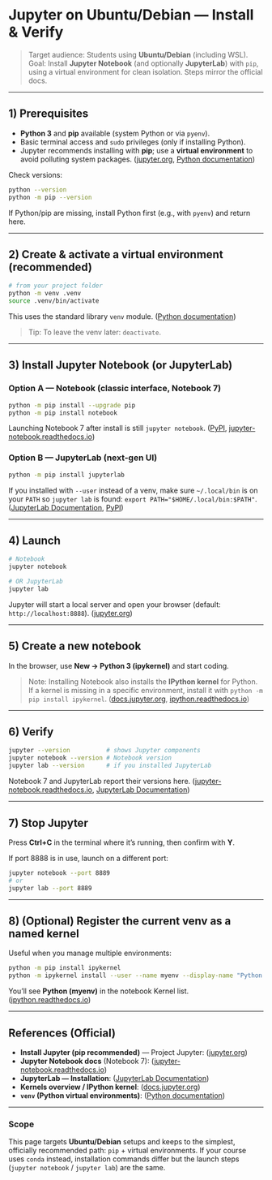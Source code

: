 # Jupyter on Ubuntu/Debian — Install & Verify

> Target audience: Students using **Ubuntu/Debian** (including WSL).
> Goal: Install **Jupyter Notebook** (and optionally **JupyterLab**) with `pip`, using a virtual environment for clean isolation. Steps mirror the official docs.

---

## 1) Prerequisites

* **Python 3** and **pip** available (system Python or via `pyenv`).
* Basic terminal access and `sudo` privileges (only if installing Python).
* Jupyter recommends installing with **pip**; use a **virtual environment** to avoid polluting system packages. ([jupyter.org][1], [Python documentation][2])

Check versions:

```bash
python --version
python -m pip --version
```

If Python/pip are missing, install Python first (e.g., with `pyenv`) and return here.

---

## 2) Create & activate a virtual environment (recommended)

```bash
# from your project folder
python -m venv .venv
source .venv/bin/activate
```

This uses the standard library `venv` module. ([Python documentation][3])

> Tip: To leave the venv later: `deactivate`.

---

## 3) Install Jupyter Notebook (or JupyterLab)

### Option A — Notebook (classic interface, Notebook 7)

```bash
python -m pip install --upgrade pip
python -m pip install notebook
```

Launching Notebook 7 after install is still `jupyter notebook`. ([PyPI][4], [jupyter-notebook.readthedocs.io][5])

### Option B — JupyterLab (next-gen UI)

```bash
python -m pip install jupyterlab
```

If you installed with `--user` instead of a venv, make sure `~/.local/bin` is on your `PATH` so `jupyter lab` is found:
`export PATH="$HOME/.local/bin:$PATH"`. ([JupyterLab Documentation][6], [PyPI][7])

---

## 4) Launch

```bash
# Notebook
jupyter notebook

# OR JupyterLab
jupyter lab
```

Jupyter will start a local server and open your browser (default: `http://localhost:8888`). ([jupyter.org][1])

---

## 5) Create a new notebook

In the browser, use **New → Python 3 (ipykernel)** and start coding.

> Note: Installing Notebook also installs the **IPython kernel** for Python. If a kernel is missing in a specific environment, install it with `python -m pip install ipykernel`. ([docs.jupyter.org][8], [ipython.readthedocs.io][9])

---

## 6) Verify

```bash
jupyter --version          # shows Jupyter components
jupyter notebook --version # Notebook version
jupyter lab --version      # if you installed JupyterLab
```

Notebook 7 and JupyterLab report their versions here. ([jupyter-notebook.readthedocs.io][5], [JupyterLab Documentation][6])

---

## 7) Stop Jupyter

Press **Ctrl+C** in the terminal where it’s running, then confirm with **Y**.

If port 8888 is in use, launch on a different port:

```bash
jupyter notebook --port 8889
# or
jupyter lab --port 8889
```

---

## 8) (Optional) Register the current venv as a named kernel

Useful when you manage multiple environments:

```bash
python -m pip install ipykernel
python -m ipykernel install --user --name myenv --display-name "Python (myenv)"
```

You’ll see **Python (myenv)** in the notebook Kernel list. ([ipython.readthedocs.io][9])

---

## References (Official)

* **Install Jupyter (pip recommended)** — Project Jupyter: ([jupyter.org][1])
* **Jupyter Notebook docs** (Notebook 7): ([jupyter-notebook.readthedocs.io][5])
* **JupyterLab — Installation**: ([JupyterLab Documentation][6])
* **Kernels overview / IPython kernel**: ([docs.jupyter.org][8])
* **`venv` (Python virtual environments)**: ([Python documentation][3])

---

### Scope

This page targets **Ubuntu/Debian** setups and keeps to the simplest, officially recommended path: `pip` + virtual environments. If your course uses `conda` instead, installation commands differ but the launch steps (`jupyter notebook` / `jupyter lab`) are the same.

[1]: https://jupyter.org/install "Project Jupyter | Installing Jupyter"
[2]: https://docs.python.org/3/tutorial/venv.html "12. Virtual Environments and Packages"
[3]: https://docs.python.org/3/library/venv.html "venv — Creation of virtual environments"
[4]: https://pypi.org/project/notebook/ "Jupyter Notebook"
[5]: https://jupyter-notebook.readthedocs.io/ "Jupyter Notebook Documentation — Jupyter Notebook 7.4.5 ..."
[6]: https://jupyterlab.readthedocs.io/en/stable/getting_started/installation.html "Installation — JupyterLab 4.4.5 documentation"
[7]: https://pypi.org/project/jupyterlab/ "jupyterlab"
[8]: https://docs.jupyter.org/en/latest/install/kernels.html "Installing Kernels - Jupyter Documentation"
[9]: https://ipython.readthedocs.io/en/stable/install/kernel_install.html "Installing the IPython kernel — IPython 9.4.0 documentation"

